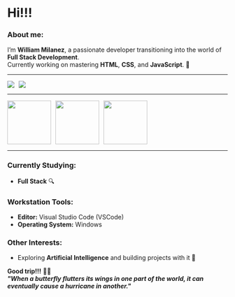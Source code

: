 # Hi!!! 

### About me:
I’m **William Milanez**, a passionate developer transitioning into the world of **Full Stack Development**.<br>
Currently working on mastering **HTML**, **CSS**, and **JavaScript**. 🚀

---

<div style="display: flex; justify-content: left; align-items: center; gap: 10px;">
  <a href="https://www.linkedin.com/in/williammilanez/">
    <img src="https://img.shields.io/badge/-LinkedIn-1DB954?style=flat-square&logo=linkedin&logoColor=white" />
  </a>
  <a href="mailto:william.milanez@outlook.com">
    <img src="https://img.shields.io/badge/-E--mail-1DB954?style=flat-square&logo=microsoft-outlook&logoColor=white" />
  </a>
</div>

---

<div style="display: flex; justify-content: left; align-items: center; gap: 10px;">
  <img src="https://github.com/user-attachments/assets/8de11631-928c-4976-91df-572f45992f99" width="100" height="100" />
  <img src="https://github.com/user-attachments/assets/8b2751d2-991b-461d-a176-92a8fb91c6bf" width="100" height="100" />
  <img src="https://github.com/user-attachments/assets/beb9ada4-a884-47cb-855d-13b32e2c6a39" width="100" height="100" />
</div>

---

### Currently Studying:
- **Full Stack** 🔍

### Workstation Tools:
- **Editor:** Visual Studio Code (VSCode)
- **Operating System:** Windows

### Other Interests:
- Exploring **Artificial Intelligence** and building projects with it 🤖

**Good trip!!!** 🍁🍃 <br>
***"When a butterfly flutters its wings in one part of the world, it can eventually cause a hurricane in another."***
